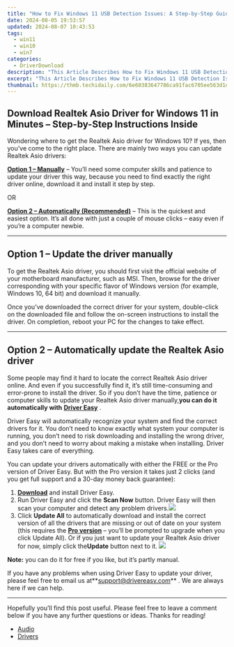 ```yaml
---
title: "How to Fix Windows 11 USB Detection Issues: A Step-by-Step Guide"
date: 2024-08-05 19:53:57
updated: 2024-08-07 10:43:53
tags:
  - win11
  - win10
  - win7
categories:
  - DriverDownload
description: "This Article Describes How to Fix Windows 11 USB Detection Issues: A Step-by-Step Guide"
excerpt: "This Article Describes How to Fix Windows 11 USB Detection Issues: A Step-by-Step Guide"
thumbnail: https://thmb.techidaily.com/6e60383647786ca91fac6705ee563d1d14735cbfcbf29cef2bea0822024a08e1.jpg
---
```


## Download Realtek Asio Driver for Windows 11 in Minutes – Step-by-Step Instructions Inside

Wondering where to get the Realtek Asio driver for Windows 10? If yes, then you’ve come to the right place. There are mainly two ways you can update Realtek Asio drivers:

**[Option 1 – Manually](https://tools.techidaily.com/drivereasy/download/)**  – You’ll need some computer skills and patience to update your driver this way, because you need to find exactly the right driver online, download it and install it step by step.  

 OR  

**[Option 2 – Automatically (Recommended)](https://www.drivereasy.com/knowledge/download-realtek-asio-driver-for-windows-10-quick-easy/#option2)**  – This is the quickest and easiest option. It’s all done with just a couple of mouse clicks – easy even if you’re a computer newbie.

---

## Option 1 – Update the driver manually

 To get the Realtek Asio driver, you should first visit the official website of your motherboard manufacturer, such as MSI. Then, browse for the driver corresponding with your specific flavor of Windows version (for example, Windows 10, 64 bit) and download it manually.

 Once you’ve downloaded the correct driver for your system, double-click on the downloaded file and follow the on-screen instructions to install the driver. On completion, reboot your PC for the changes to take effect.

---

## Option 2 – Automatically update the Realtek Asio driver

 Some people may find it hard to locate the correct Realtek Asio driver online. And even if you successfully find it, it’s still time-consuming and error-prone to install the driver. So if you don’t have the time, patience or computer skills to update your Realtek Asio driver manually,**you can do it automatically with** **[Driver Easy](https://tools.techidaily.com/drivereasy/download/)**  .

 Driver Easy will automatically recognize your system and find the correct drivers for it. You don’t need to know exactly what system your computer is running, you don’t need to risk downloading and installing the wrong driver, and you don’t need to worry about making a mistake when installing. Driver Easy takes care of everything.

 You can update your drivers automatically with either the FREE or the Pro version of Driver Easy. But with the Pro version it takes just 2 clicks (and you get full support and a 30-day money back guarantee):

1. **[Download](https://tools.techidaily.com/drivereasy/download/)**  and install Driver Easy.
2. Run Driver Easy and click the **Scan Now** button. Driver Easy will then scan your computer and detect any problem drivers.![](https://images.drivereasy.com/wp-content/uploads/2019/07/image-444.png)
3. Click **Update All** to automatically download and install the correct version of all the drivers that are missing or out of date on your system (this requires the **[Pro version](https://tools.techidaily.com/drivereasy/download/)**  – you’ll be prompted to upgrade when you click Update All). Or if you just want to update your Realtek Asio driver for now, simply click the**Update**  button next to it. ![](https://images.drivereasy.com/wp-content/uploads/2019/07/image-513.png)

**Note:** you can do it for free if you like, but it’s partly manual.

 If you have any problems when using Driver Easy to update your driver, please feel free to email us at**<support@drivereasy.com>** . We are always here if we can help.

---

 Hopefully you’ll find this post useful. Please feel free to leave a comment below if you have any further questions or ideas. Thanks for reading!

* [Audio](https://tools.techidaily.com/drivereasy/download/)
* [Drivers](https://tools.techidaily.com/drivereasy/download/)

<ins class="adsbygoogle"
     style="display:block"
     data-ad-format="autorelaxed"
     data-ad-client="ca-pub-7571918770474297"
     data-ad-slot="1223367746"></ins>



<ins class="adsbygoogle"
     style="display:block"
     data-ad-client="ca-pub-7571918770474297"
     data-ad-slot="8358498916"
     data-ad-format="auto"
     data-full-width-responsive="true"></ins>
